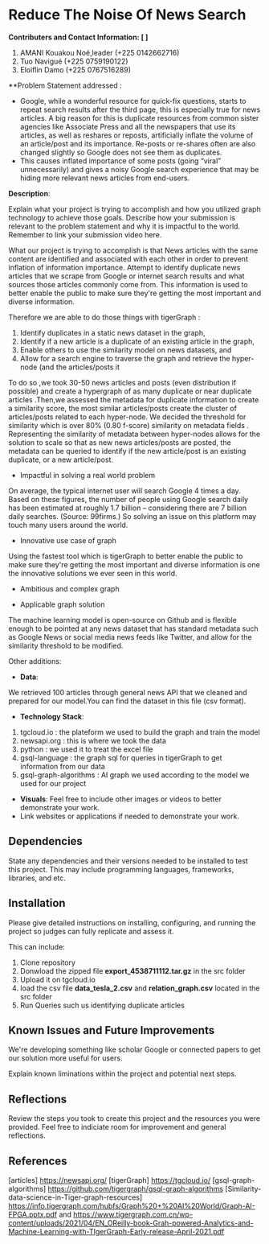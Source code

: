 # Reduce The Noise Of News Search
**Contributers and Contact Information: [ ]**
1. AMANI Kouakou Noé,leader (+225 0142662716)
2. Tuo Navigué (+225 0759190122)
3. Eloiflin Damo (+225 0767516289)

**Problem Statement addressed :  

- Google, while a wonderful resource for quick-fix questions, starts to repeat search results after the third page, this is especially true for news articles. A big reason for this is duplicate resources from common sister agencies like Associate Press and all the newspapers that use its articles, as well as reshares or reposts, artificially inflate the volume of an article/post and its importance. Re-posts or re-shares often are also changed slightly so Google does not see them as duplicates. 
- This causes inflated importance of some posts (going “viral” unnecessarily) and gives a noisy Google search experience that may be hiding more relevant news articles from end-users.


**Description**: 

Explain what your project is trying to accomplish and how you utilized graph technology to achieve those goals. 
Describe how your submission is relevant to the problem statement and why it is impactful to the world. Remember to link your submission video here.

What our project is trying to accomplish is that News articles with the same content are identified and associated with each other in order to prevent inflation of information importance. Attempt to identify duplicate news articles that we scrape from Google or internet search results and what sources those articles commonly come from. This information is used to better enable the public to make sure they're getting the most important and diverse information.

Therefore we are able to do those things with tigerGraph : 
1. Identify duplicates in a static news dataset in the graph,
2. Identify if a new article is a duplicate of an existing article in the graph, 
3. Enable others to use the similarity model on news datasets, and
4. Allow for a search engine to traverse the graph and retrieve the hyper-node (and the articles/posts it 

To do so ,we took 30-50 news articles and posts (even distribution if possible) and create a hypergraph of as many duplicate or near duplicate articles .Then,we assessed the metadata for duplicate information to create a similarity score, the most similar articles/posts  create the cluster of articles/posts related to each hyper-node. We decided the threshold for similarity which is over 80% (0.80 f-score) similarity on metadata fields . Representing the similarity of metadata between hyper-nodes allows for the solution to scale so that as new news articles/posts are posted, the metadata can be queried to identify if the new article/post is an existing duplicate, or a new article/post.

				

- Impactful in solving a real world problem 

On average, the typical internet user will search Google 4 times a day. Based on these figures, the number of people using Google search daily has been estimated at roughly 1.7 billion – considering there are 7 billion daily searches. (Source: 99firms.) So solving an issue on this platform may touch many users around the world.

- Innovative use case of graph

Using the fastest tool which is tigerGraph to better enable the public to make sure they're getting the most important and diverse information is one the innovative solutions we ever seen in this world.

- Ambitious and complex graph


- Applicable graph solution 

The machine learning model is open-source on Github and is flexible enough to be pointed at any news dataset that has standard metadata such as Google News or social media news feeds like Twitter, and allow for the similarity threshold to be modified.


Other additions: 

 - **Data**: 

 We retrieved 100 articles through general news API that we cleaned and prepared for our model.You can find the dataset in this file (csv format). 

 - **Technology Stack**:
 1. tgcloud.io : the plateform we used to build the graph and train the model
 2. newsapi.org : this is where we took the data
 3. python : we used it to treat the excel file
 4. gsql-language : the graph sql for queries in tigerGraph to get information from our data
 5. gsql-graph-algorithms : AI graph we used according to the model we used for our project

 - **Visuals**: Feel free to include other images or videos to better demonstrate your work.
 - Link websites or applications if needed to demonstrate your work. 

## Dependencies

State any dependencies and their versions needed to be installed to test this project. This may include programming languages, frameworks, libraries, and etc. 

## Installation

Please give detailed instructions on installing, configuring, and running the project so judges can fully replicate and assess it. 

This can include:
1. Clone repository
2. Donwload the zipped file **export_4538711112.tar.gz** in the src folder
3. Upload it on tgcloud.io
4. load the csv file **data_tesla_2.csv** and **relation_graph.csv** located in the src folder
5. Run Queries such us identifying duplicate articles

## Known Issues and Future Improvements
We're developing something like scholar Google or connected papers to get our solution more useful for users.

Explain known liminations within the project and potential next steps. 

## Reflections

Review the steps you took to create this project and the resources you were provided. Feel free to indiciate room for improvement and general reflections.

## References
[articles] https://newsapi.org/
[tigerGraph] https://tgcloud.io/
[gsql-graph-algorithms] https://github.com/tigergraph/gsql-graph-algorithms
[Similarity-data-science-in-Tiger-graph-resources]  https://info.tigergraph.com/hubfs/Graph%20+%20AI%20World/Graph-AI-FPGA.pptx.pdf and https://www.tigergraph.com.cn/wp-content/uploads/2021/04/EN_OReilly-book-Grah-powered-Analytics-and-Machine-Learning-with-TIgerGraph-Early-release-April-2021.pdf

